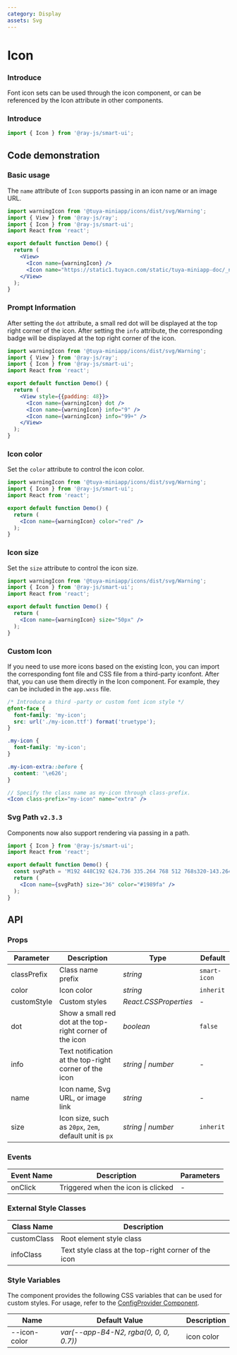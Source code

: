 ```yaml
---
category: Display
assets: Svg
---
```


# Icon

### Introduce

Font icon sets can be used through the icon component, or can be referenced by the Icon attribute in other components.

### Introduce

```jsx
import { Icon } from '@ray-js/smart-ui';
```

## Code demonstration

### Basic usage

The `name` attribute of `Icon` supports passing in an icon name or an image URL.

```jsx
import warningIcon from '@tuya-miniapp/icons/dist/svg/Warning';
import { View } from '@ray-js/ray';
import { Icon } from '@ray-js/smart-ui';
import React from 'react';

export default function Demo() {
  return (
    <View>
      <Icon name={warningIcon} />
      <Icon name="https://static1.tuyacn.com/static/tuya-miniapp-doc/_next/static/images/logo-small.png" />
    </View>
  );
}
```

### Prompt Information

After setting the `dot` attribute, a small red dot will be displayed at the top right corner of the icon. After setting the `info` attribute, the corresponding badge will be displayed at the top right corner of the icon.

```jsx
import warningIcon from '@tuya-miniapp/icons/dist/svg/Warning';
import { View } from '@ray-js/ray';
import { Icon } from '@ray-js/smart-ui';
import React from 'react';

export default function Demo() {
  return (
    <View style={{padding: 48}}>
      <Icon name={warningIcon} dot />
      <Icon name={warningIcon} info="9" />
      <Icon name={warningIcon} info="99+" />
    </View>
  );
}
```

### Icon color

Set the `color` attribute to control the icon color.

```jsx
import warningIcon from '@tuya-miniapp/icons/dist/svg/Warning';
import { Icon } from '@ray-js/smart-ui';
import React from 'react';

export default function Demo() {
  return (
    <Icon name={warningIcon} color="red" />
  );
}
```

### Icon size

Set the `size` attribute to control the icon size.

```jsx
import warningIcon from '@tuya-miniapp/icons/dist/svg/Warning';
import { Icon } from '@ray-js/smart-ui';
import React from 'react';

export default function Demo() {
  return (
    <Icon name={warningIcon} size="50px" />
  );
}
```

### Custom Icon

If you need to use more icons based on the existing Icon, you can import the corresponding font file and CSS file from a third-party iconfont. After that, you can use them directly in the Icon component. For example, they can be included in the `app.wxss` file.

```css
/* Introduce a third -party or custom font icon style */
@font-face {
  font-family: 'my-icon';
  src: url('./my-icon.ttf') format('truetype');
}

.my-icon {
  font-family: 'my-icon';
}

.my-icon-extra::before {
  content: '\e626';
}
```

```jsx
// Specify the class name as my-icon through class-prefix.
<Icon class-prefix="my-icon" name="extra" />
```

### Svg Path `v2.3.3`

Components now also support rendering via passing in a path.

```jsx
import { Icon } from '@ray-js/smart-ui';
import React from 'react';

export default function Demo() {
  const svgPath = 'M192 448C192 624.736 335.264 768 512 768s320-143.264 320-320a319.872 319.872 0 0 0-160-277.184V160a64 64 0 0 0-64-64h-192a64 64 0 0 0-64 64v10.816A319.872 319.872 0 0 0 192 448z m224-384h192a32 32 0 0 0 0-64h-192a32 32 0 0 0 0 64z';
  return (
    <Icon name={svgPath} size="36" color="#1989fa" />
  );
}
```

## API

### Props

| Parameter     | Description                              | Type               | Default    |
| ------------- | ---------------------------------------- | ------------------ | ---------- |
| classPrefix | Class name prefix | _string_ | `smart-icon` |
| color | Icon color | _string_ | `inherit` |
| customStyle | Custom styles | _React.CSSProperties_ | - |
| dot | Show a small red dot at the top-right corner of the icon | _boolean_ | `false` |
| info | Text notification at the top-right corner of the icon | _string \| number_ | - |
| name | Icon name, Svg URL, or image link | _string_ | - |
| size | Icon size, such as `20px`, `2em`, default unit is `px` | _string \| number_ | `inherit` |

### Events

| Event Name  | Description      | Parameters |
| ----------- | ---------------- | ---------- |
| onClick | Triggered when the icon is clicked | - |

### External Style Classes

| Class Name     | Description           |
| -------------- | --------------------- |
| customClass | Root element style class |
| infoClass | Text style class at the top-right corner of the icon |


### Style Variables

The component provides the following CSS variables that can be used for custom styles. For usage, refer to the [ConfigProvider Component](/material/smartui?comId=config-provider).

| Name                          | Default Value                             | Description |
| ----------------------------- | ----------------------------------------- | ----------- |
| --icon-color | _var(--app-B4-N2, rgba(0, 0, 0, 0.7))_ | icon color |